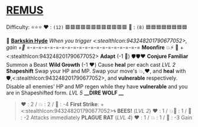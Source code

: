 # [__**REMUS**__](<https://youtu.be/IqAeSUeaVtY>) 
Difficulty: ⭐⭐⭐
:heart: : `(12)` :red_square::red_square::red_square::red_square::red_square::red_square::red_square::red_square::red_square::red_square::red_square::red_square:
:large_blue_diamond: : `(8)`   :blue_square::blue_square::blue_square::blue_square::blue_square::blue_square::blue_square::blue_square:

 :deer:  [**Barkskin Hyde**](https://media.discordapp.net/attachments/1056365502101979146/1168051984532775033/Remus.jpg?ex=65505c2e&is=653de72e&hm=0670dfc75fb3a775a52ba3beceb65e5e3ac6c1bcf87c8e2a69768cf505d9194f&=)
*When you trigger <:stealthIcon:943248201790677052>, gain +:large_blue_diamond:*
=-=-=-=-=-=-=-=-=-=-=-=-=-=-=-=-=-=-=-=
**Moonfire** :boom::zap: :twisted_rightwards_arrows: +<:stealthIcon:943248201790677052>
**Adapt** (-1 :large_blue_diamond:) :shield::shield::heart:
**Conjure Familiar**  Summon a Beast
**Wild Growth** (-1 :heart:) Cause __heal__ per each cast *LVL 2*
**Shapeshift** Swap your HP and MP. Swap your move's :boom:,:heart:, and __heal__ with :shield:,<:stealthIcon:943248201790677052>, and __vulnerable__ respectively. Disable all enemies' HP and MP regen while they have __vulnerable__ and you are in Shapeshifted form. *LVL 5*
**__DIRE WOLF __**
> ﻿:heart:﻿ : 2 / :boom: : 2 / :large_blue_diamond: : -4
> **First Strike**: +<:stealthIcon:943248201790677052>:cyclone:
**__BEES!__** (*LVL 2*)
> ﻿:heart:﻿ : 1 / :boom:🚫 : 1  / :large_blue_diamond: : -2
> Attacks immediately
**__PLAGUE RAT__** (*LVL 4*)
> ﻿:heart:﻿ : 1 / :boom: : 1 / :large_blue_diamond: : -3
> Gain
